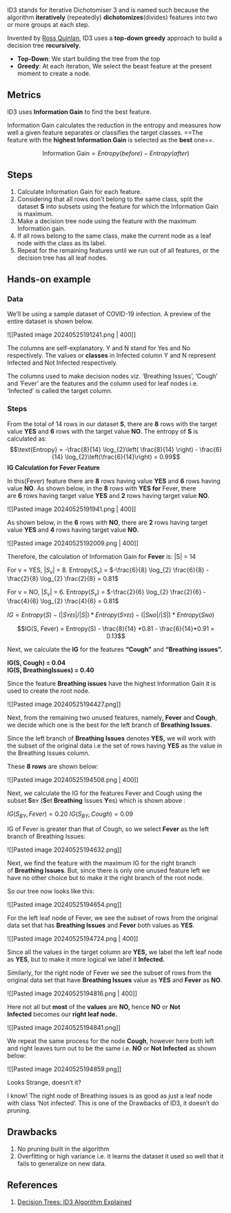 ID3 stands for Iterative Dichotomiser 3 and is named such because the algorithm **iteratively** (repeatedly) **dichotomizes**(divides) features into two or more groups at each step.

Invented by [Ross Quinlan](https://en.wikipedia.org/wiki/Ross_Quinlan), ID3 uses a **top-down greedy** approach to build a decision tree **recursively**.

- **Top-Down**: We start building the tree from the top
- **Greedy**: At each iteration, We select the beast feature at the present moment to create a node.

## Metrics

ID3 uses **Information Gain** to find the best feature. 

Information Gain calculates the reduction in the entropy and measures how well a given feature separates or classifies the target classes. ==The feature with the **highest Information Gain** is selected as the **best** one==.

$$\text{Information Gain} = Entropy(before) - Entropy(after)$$
## Steps
1. Calculate Information Gain for each feature.
2. Considering that all rows don’t belong to the same class, split the dataset **S** into subsets using the feature for which the Information Gain is maximum.
3. Make a decision tree node using the feature with the maximum Information gain.
4. If all rows belong to the same class, make the current node as a leaf node with the class as its label.
5. Repeat for the remaining features until we run out of all features, or the decision tree has all leaf nodes.

## Hands-on example

### Data
We’ll be using a sample dataset of COVID-19 infection. A preview of the entire dataset is shown below.

![[Pasted image 20240525191241.png | 400]]

The columns are self-explanatory. Y and N stand for Yes and No respectively. The values or **classes** in Infected column Y and N represent Infected and Not Infected respectively.

The columns used to make decision nodes viz. ‘Breathing Issues’, ‘Cough’ and ‘Fever’ are the features and the column used for leaf nodes i.e. ‘Infected’ is called the target column.

### Steps
From the total of 14 rows in our dataset **S**, there are **8** rows with the target value **YES** and **6** rows with the target value **NO**. The entropy of **S** is calculated as:
$$\text{Entropy} = -\frac{8}{14} \log_{2}\left( \frac{8}{14} \right) - \frac{6}{14} \log_{2}\left(\frac{6}{14}\right) = 0.99$$
**IG Calculation for Fever Feature**

In this(Fever) feature there are **8** rows having value **YES** and **6** rows having value **NO**. 
As shown below, in the **8** rows with **YES for** Fever, there are **6** rows having target value **YES** and **2** rows having target value **NO.**

![[Pasted image 20240525191941.png | 400]]

As shown below, in the **6** rows with **NO**, there are **2** rows having target value **YES** and **4** rows having target value **NO.**

![[Pasted image 20240525192009.png | 400]]

Therefore, the calculation of Information Gain for **Fever** is:
|S| = 14

For v = YES, $|S_v|$ = 8.
Entropy($S_v$) = $-\frac{6}{8} \log_{2} \frac{6}{8} - \frac{2}{8} \log_{2} \frac{2}{8} = 0.81$

For v = NO, $|S_v|$ = 6.
Entropy($S_v$) = $-\frac{2}{6} \log_{2} \frac{2}{6} - \frac{4}{6} \log_{2} \frac{4}{6} = 0.81$

$IG = Entropy(S) - (|Sʏᴇꜱ| / |S|) * Entropy(Sʏᴇꜱ) - (|Sɴᴏ| / |S|) * Entropy(Sɴᴏ)$

$$IG(S, Fever) = Entropy(S) - \frac{8}{14} *0.81 - \frac{6}{14}*0.91  = 0.13$$

Next, we calculate the **IG** for the features **“Cough”** and **“Breathing issues”.**

**IG(S, Cough) = 0.04  
IG(S, BreathingIssues) = 0.40**

Since the feature **Breathing issues** have the highest Information Gain it is used to create the root node.

![[Pasted image 20240525194427.png]]

Next, from the remaining two unused features, namely, **Fever** and **Cough**, we decide which one is the best for the left branch of **Breathing Issues**.  

Since the left branch of **Breathing Issues** denotes **YES,** we will work with the subset of the original data i.e the set of rows having **YES** as the value in the Breathing Issues column. 

These **8 rows** are shown below:

![[Pasted image 20240525194508.png | 400]]

Next, we calculate the IG for the features Fever and Cough using the subset **S**ʙʏ (**S**et **Breathing** Issues **Y**es) which is shown above :

$IG(S_{BY}, Fever) = 0.20$
$IG(S_{BY}, Cough) = 0.09$

IG of Fever is greater than that of Cough, so we select **Fever** as the left branch of Breathing Issues:

![[Pasted image 20240525194632.png]]

Next, we find the feature with the maximum IG for the right branch of **Breathing Issues**. But, since there is only one unused feature left we have no other choice but to make it the right branch of the root node.  

So our tree now looks like this:

![[Pasted image 20240525194654.png]]

For the left leaf node of Fever, we see the subset of rows from the original data set that has **Breathing Issues** and **Fever** both values as **YES**.

![[Pasted image 20240525194724.png | 400]]

Since all the values in the target column are **YES,** we label the left leaf node as **YES**, but to make it more logical we label it **Infected.**

Similarly, for the right node of Fever we see the subset of rows from the original data set that have **Breathing Issues** value as **YES** and **Fever** as **NO**.

![[Pasted image 20240525194816.png | 400]]

Here not all but **most** of the **values** are **NO,** hence **NO** or **Not Infected** becomes our **right leaf node.**

![[Pasted image 20240525194841.png]]

We repeat the same process for the node **Cough**, however here both left and right leaves turn out to be the same i.e. **NO** or **Not Infected** as shown below:

![[Pasted image 20240525194859.png]]

Looks Strange, doesn’t it?  

I know! The right node of Breathing issues is as good as just a leaf node with class ‘Not infected’. This is one of the Drawbacks of ID3, it doesn’t do pruning.

## Drawbacks
1. No pruning built in the algorithm
2. Overfitting or high variance i.e. it learns the dataset it used so well that it fails to generalize on new data.






## References
1. [Decision Trees: ID3 Algorithm Explained](https://towardsdatascience.com/decision-trees-for-classification-id3-algorithm-explained-89df76e72df1)
